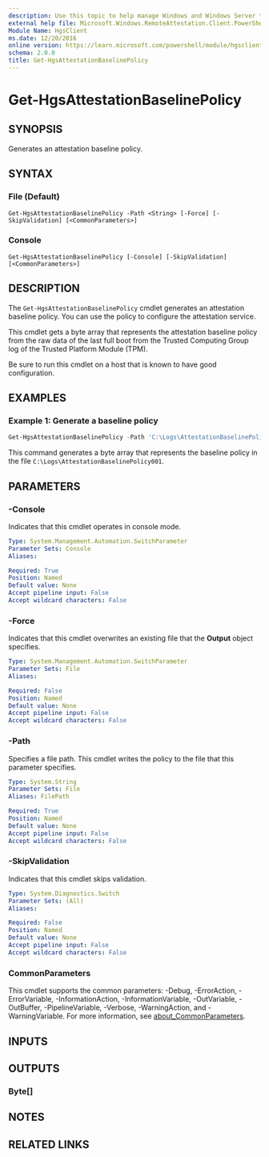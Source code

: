 ```yaml
---
description: Use this topic to help manage Windows and Windows Server technologies with Windows PowerShell.
external help file: Microsoft.Windows.RemoteAttestation.Client.PowerShell.dll-Help.xml
Module Name: HgsClient
ms.date: 12/20/2016
online version: https://learn.microsoft.com/powershell/module/hgsclient/get-hgsattestationbaselinepolicy?view=windowsserver2022-ps&wt.mc_id=ps-gethelp
schema: 2.0.0
title: Get-HgsAttestationBaselinePolicy
---
```


# Get-HgsAttestationBaselinePolicy

## SYNOPSIS
Generates an attestation baseline policy.

## SYNTAX

### File (Default)
```
Get-HgsAttestationBaselinePolicy -Path <String> [-Force] [-SkipValidation] [<CommonParameters>]
```

### Console
```
Get-HgsAttestationBaselinePolicy [-Console] [-SkipValidation] [<CommonParameters>]
```

## DESCRIPTION

The `Get-HgsAttestationBaselinePolicy` cmdlet generates an attestation baseline policy. You can use
the policy to configure the attestation service.

This cmdlet gets a byte array that represents the attestation baseline policy from the raw data of
the last full boot from the Trusted Computing Group log of the Trusted Platform Module (TPM).

Be sure to run this cmdlet on a host that is known to have good configuration.

## EXAMPLES

### Example 1: Generate a baseline policy

```powershell
Get-HgsAttestationBaselinePolicy -Path 'C:\Logs\AttestationBaselinePolicy001' -Force
```

This command generates a byte array that represents the baseline policy in the file `C:\Logs\AttestationBaselinePolicy001`.

## PARAMETERS

### -Console

Indicates that this cmdlet operates in console mode.

```yaml
Type: System.Management.Automation.SwitchParameter
Parameter Sets: Console
Aliases:

Required: True
Position: Named
Default value: None
Accept pipeline input: False
Accept wildcard characters: False
```

### -Force

Indicates that this cmdlet overwrites an existing file that the **Output** object specifies.

```yaml
Type: System.Management.Automation.SwitchParameter
Parameter Sets: File
Aliases:

Required: False
Position: Named
Default value: None
Accept pipeline input: False
Accept wildcard characters: False
```

### -Path

Specifies a file path.
This cmdlet writes the policy to the file that this parameter specifies.

```yaml
Type: System.String
Parameter Sets: File
Aliases: FilePath

Required: True
Position: Named
Default value: None
Accept pipeline input: False
Accept wildcard characters: False
```

### -SkipValidation

Indicates that this cmdlet skips validation.

```yaml
Type: System.Diagnostics.Switch
Parameter Sets: (All)
Aliases:

Required: False
Position: Named
Default value: None
Accept pipeline input: False
Accept wildcard characters: False
```

### CommonParameters

This cmdlet supports the common parameters: -Debug, -ErrorAction, -ErrorVariable,
-InformationAction, -InformationVariable, -OutVariable, -OutBuffer, -PipelineVariable, -Verbose,
-WarningAction, and -WarningVariable. For more information, see
[about_CommonParameters](http://go.microsoft.com/fwlink/?LinkID=113216).

## INPUTS

## OUTPUTS

### Byte[]

## NOTES

## RELATED LINKS
